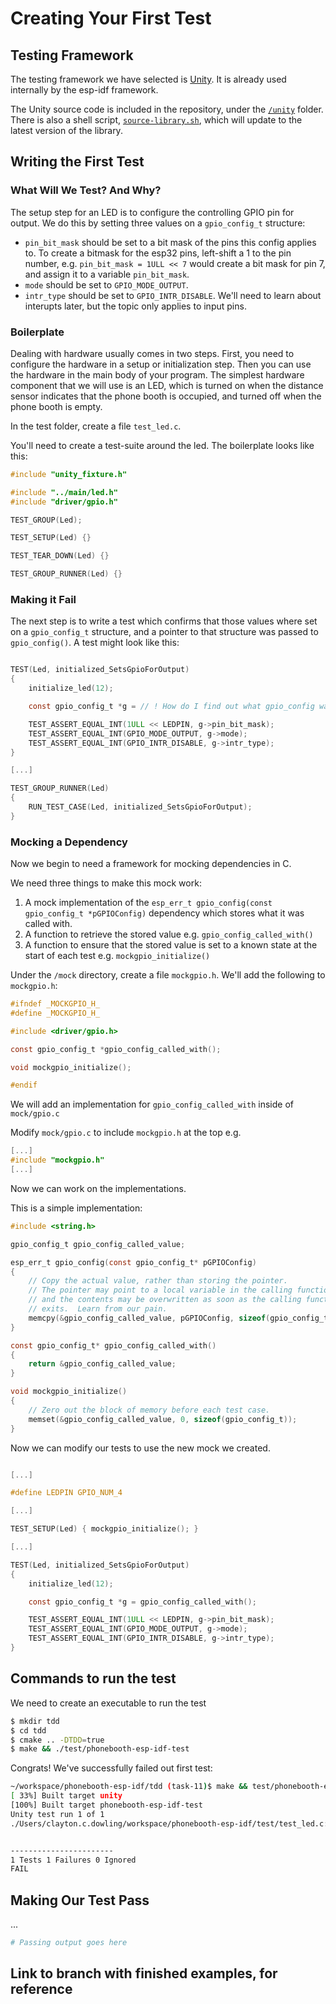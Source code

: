 # Creating Your First Test

## Testing Framework

The testing framework we have selected is [Unity](http://www.throwtheswitch.org/unity).  It is already used internally by the esp-idf framework.

The Unity source code is included in the repository, under the [`/unity`](https://github.com/PillarTechnology/phonebooth-esp-idf/tree/master/unity) folder.  There is also a shell script, [`source-library.sh`](https://github.com/PillarTechnology/phonebooth-esp-idf/blob/master/unity/source-library.sh), which will update to the latest version of the library.

## Writing the First Test

### What Will We Test? And Why?

The setup step for an LED is to configure the controlling GPIO pin for output.  We do this by setting three values on a `gpio_config_t` structure:

* `pin_bit_mask` should be set to a bit mask of the pins this config applies to.  To create a bitmask for the esp32 pins, left-shift a 1 to the pin number, e.g. `pin_bit_mask = 1ULL << 7` would create a bit mask for pin 7, and assign it to a variable `pin_bit_mask`.
* `mode` should be set to `GPIO_MODE_OUTPUT`.
* `intr_type` should be set to `GPIO_INTR_DISABLE`.  We'll need to learn about interupts later, but the topic only applies to input pins.

### Boilerplate
Dealing with hardware usually comes in two steps.  First, you need to configure the hardware in a setup or initialization step.  Then you can use the hardware in the main body of your program.  The simplest hardware component that we will use is an LED, which is turned on when the distance sensor indicates that the phone booth is occupied, and turned off when the phone booth is empty.

In the test folder, create a file `test_led.c`.

You'll need to create a test-suite around the led.  The boilerplate looks like this:

``` C
#include "unity_fixture.h"

#include "../main/led.h"
#include "driver/gpio.h"

TEST_GROUP(Led);

TEST_SETUP(Led) {}

TEST_TEAR_DOWN(Led) {}

TEST_GROUP_RUNNER(Led) {}
```

### Making it Fail

The next step is to write a test which confirms that those values where set on a `gpio_config_t` structure, and a pointer to that structure was passed to `gpio_config()`.  A test might look like this:

``` C

TEST(Led, initialized_SetsGpioForOutput)
{
    initialize_led(12);

    const gpio_config_t *g = // ! How do I find out what gpio_config was called with?

    TEST_ASSERT_EQUAL_INT(1ULL << LEDPIN, g->pin_bit_mask);
    TEST_ASSERT_EQUAL_INT(GPIO_MODE_OUTPUT, g->mode);
    TEST_ASSERT_EQUAL_INT(GPIO_INTR_DISABLE, g->intr_type);
}

[...]

TEST_GROUP_RUNNER(Led)
{
    RUN_TEST_CASE(Led, initialized_SetsGpioForOutput);
}
```

### Mocking a Dependency

Now we begin to need a framework for mocking dependencies in C.

We need three things to make this mock work:

1. A mock implementation of the `esp_err_t gpio_config(const gpio_config_t *pGPIOConfig)` dependency which stores what it was called with.
2. A function to retrieve the stored value e.g. `gpio_config_called_with()`
3. A function to ensure that the stored value is set to a known state at the start of each test e.g. `mockgpio_initialize()`

Under the `/mock` directory, create a file `mockgpio.h`. We'll add the following to `mockgpio.h`:

``` C
#ifndef _MOCKGPIO_H_
#define _MOCKGPIO_H_

#include <driver/gpio.h>

const gpio_config_t *gpio_config_called_with();

void mockgpio_initialize();

#endif
```

We will add an implementation for `gpio_config_called_with` inside of `mock/gpio.c`

Modify `mock/gpio.c` to include `mockgpio.h` at the top e.g.
``` C
[...]
#include "mockgpio.h"
[...]
```
Now we can work on the implementations.

This is a simple implementation:

``` C
#include <string.h>

gpio_config_t gpio_config_called_value;

esp_err_t gpio_config(const gpio_config_t* pGPIOConfig)
{
    // Copy the actual value, rather than storing the pointer.
    // The pointer may point to a local variable in the calling function, 
    // and the contents may be overwritten as soon as the calling function 
    // exits.  Learn from our pain.
    memcpy(&gpio_config_called_value, pGPIOConfig, sizeof(gpio_config_t));
}

const gpio_config_t* gpio_config_called_with()
{
    return &gpio_config_called_value;
}

void mockgpio_initialize()
{
    // Zero out the block of memory before each test case.
    memset(&gpio_config_called_value, 0, sizeof(gpio_config_t));
}
```

Now we can modify our tests to use the new mock we created.

``` C

[...]

#define LEDPIN GPIO_NUM_4

[...]

TEST_SETUP(Led) { mockgpio_initialize(); }

[...]

TEST(Led, initialized_SetsGpioForOutput)
{
    initialize_led(12);

    const gpio_config_t *g = gpio_config_called_with();

    TEST_ASSERT_EQUAL_INT(1ULL << LEDPIN, g->pin_bit_mask);
    TEST_ASSERT_EQUAL_INT(GPIO_MODE_OUTPUT, g->mode);
    TEST_ASSERT_EQUAL_INT(GPIO_INTR_DISABLE, g->intr_type);
}
```

## Commands to run the test

We need to create an executable to run the test

``` bash
$ mkdir tdd
$ cd tdd
$ cmake .. -DTDD=true
$ make && ./test/phonebooth-esp-idf-test

```

Congrats! We've successfully failed out first test:

``` bash
~/workspace/phonebooth-esp-idf/tdd (task-11)$ make && test/phonebooth-esp-idf-test 
[ 33%] Built target unity
[100%] Built target phonebooth-esp-idf-test
Unity test run 1 of 1
./Users/clayton.c.dowling/workspace/phonebooth-esp-idf/test/test_led.c:20:TEST(Led, initialized_SetsGpioForOutput):FAIL: Expected 16 Was 0


-----------------------
1 Tests 1 Failures 0 Ignored 
FAIL
```

## Making Our Test Pass
 ... 

``` bash
# Passing output goes here
```

## Link to branch with finished examples, for reference
